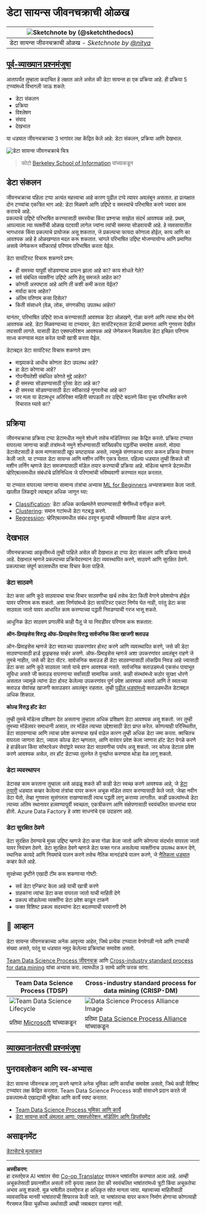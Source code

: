 <!--
CO_OP_TRANSLATOR_METADATA:
{
  "original_hash": "07478c2092203a69087b9c76b1f4dd56",
  "translation_date": "2025-09-06T07:29:28+00:00",
  "source_file": "4-Data-Science-Lifecycle/14-Introduction/README.md",
  "language_code": "mr"
}
-->
# डेटा सायन्स जीवनचक्राची ओळख

|![ Sketchnote by [(@sketchthedocs)](https://sketchthedocs.dev) ](../../sketchnotes/14-DataScience-Lifecycle.png)|
|:---:|
| डेटा सायन्स जीवनचक्राची ओळख - _Sketchnote by [@nitya](https://twitter.com/nitya)_ |

## [पूर्व-व्याख्यान प्रश्नमंजुषा](https://ff-quizzes.netlify.app/en/ds/quiz/26)

आतापर्यंत तुम्हाला कदाचित हे लक्षात आले असेल की डेटा सायन्स हा एक प्रक्रिया आहे. ही प्रक्रिया 5 टप्प्यांमध्ये विभागली जाऊ शकते:

- डेटा संकलन
- प्रक्रिया
- विश्लेषण
- संवाद
- देखभाल

या धड्यात जीवनचक्राच्या 3 भागांवर लक्ष केंद्रित केले आहे: डेटा संकलन, प्रक्रिया आणि देखभाल.

![डेटा सायन्स जीवनचक्राचे चित्र](../../../../4-Data-Science-Lifecycle/14-Introduction/images/data-science-lifecycle.jpg)
> फोटो [Berkeley School of Information](https://ischoolonline.berkeley.edu/data-science/what-is-data-science/) यांच्याकडून

## डेटा संकलन

जीवनचक्राचा पहिला टप्पा अत्यंत महत्त्वाचा आहे कारण पुढील टप्पे त्यावर अवलंबून असतात. हा प्रत्यक्षात दोन टप्प्यांचा एकत्रित भाग आहे: डेटा मिळवणे आणि उद्दिष्टे व समस्यांचे परिभाषित करणे ज्यावर काम करायचे आहे.  
प्रकल्पाचे उद्दिष्टे परिभाषित करण्यासाठी समस्येचा किंवा प्रश्नाचा सखोल संदर्भ आवश्यक आहे. प्रथम, आपल्याला त्या व्यक्तींची ओळख पटवावी लागेल ज्यांना त्यांची समस्या सोडवायची आहे. हे व्यवसायातील भागधारक किंवा प्रकल्पाचे प्रायोजक असू शकतात, जे प्रकल्पाचा फायदा कोणाला होईल, काय आणि का आवश्यक आहे हे ओळखण्यात मदत करू शकतात. चांगले परिभाषित उद्दिष्ट मोजण्यायोग्य आणि प्रमाणित असावे जेणेकरून स्वीकारार्ह परिणाम परिभाषित करता येईल.

डेटा सायंटिस्ट विचारू शकणारे प्रश्न:
-	ही समस्या यापूर्वी सोडवण्याचा प्रयत्न झाला आहे का? काय शोधले गेले?
-	सर्व संबंधित व्यक्तींना उद्दिष्टे आणि हेतू समजले आहेत का?
-	कोणती अस्पष्टता आहे आणि ती कशी कमी करता येईल?
-	मर्यादा काय आहेत?
-	अंतिम परिणाम कसा दिसेल?
-	किती संसाधने (वेळ, लोक, संगणकीय) उपलब्ध आहेत?

यानंतर, परिभाषित उद्दिष्टे साध्य करण्यासाठी आवश्यक डेटा ओळखणे, गोळा करणे आणि त्याचा शोध घेणे आवश्यक आहे. डेटा मिळवण्याच्या या टप्प्यावर, डेटा सायंटिस्ट्सला डेटाची प्रमाणता आणि गुणवत्ता देखील तपासावी लागते. यासाठी डेटा एक्सप्लोरेशन आवश्यक आहे जेणेकरून मिळवलेला डेटा इच्छित परिणाम साध्य करण्यास मदत करेल याची खात्री करता येईल.

डेटाबद्दल डेटा सायंटिस्ट विचारू शकणारे प्रश्न:
-	माझ्याकडे आधीच कोणता डेटा उपलब्ध आहे?
-	हा डेटा कोणाचा आहे?
-	गोपनीयतेशी संबंधित कोणते मुद्दे आहेत?
-	ही समस्या सोडवण्यासाठी पुरेसा डेटा आहे का?
-	ही समस्या सोडवण्यासाठी डेटा स्वीकारार्ह गुणवत्तेचा आहे का?
-	जर मला या डेटामधून अतिरिक्त माहिती सापडली तर उद्दिष्टे बदलणे किंवा पुन्हा परिभाषित करणे विचारात घ्यावे का?

## प्रक्रिया

जीवनचक्राचा प्रक्रिया टप्पा डेटामधील नमुने शोधणे तसेच मॉडेलिंगवर लक्ष केंद्रित करतो. प्रक्रिया टप्प्यात वापरल्या जाणाऱ्या काही तंत्रांमध्ये नमुने शोधण्यासाठी सांख्यिकीय पद्धतींचा समावेश असतो. मोठ्या डेटासेटसाठी हे काम माणसासाठी खूप कष्टदायक असते, त्यामुळे संगणकाचा वापर करून प्रक्रिया वेगवान केली जाते. या टप्प्यात डेटा सायन्स आणि मशीन लर्निंग एकत्र येतात. पहिल्या धड्यात तुम्ही शिकले की मशीन लर्निंग म्हणजे डेटा समजण्यासाठी मॉडेल तयार करण्याची प्रक्रिया आहे. मॉडेल्स म्हणजे डेटामधील व्हेरिएबल्समधील संबंधांचे प्रतिनिधित्व जे परिणामांची भविष्यवाणी करण्यात मदत करतात.

या टप्प्यात वापरल्या जाणाऱ्या सामान्य तंत्रांचा अभ्यास [ML for Beginners](https://github.com/microsoft/ML-For-Beginners) अभ्यासक्रमात केला जातो. खालील लिंकद्वारे त्याबद्दल अधिक जाणून घ्या:

- [Classification](https://github.com/microsoft/ML-For-Beginners/tree/main/4-Classification): डेटा अधिक कार्यक्षमतेने वापरण्यासाठी श्रेणींमध्ये वर्गीकृत करणे.
- [Clustering](https://github.com/microsoft/ML-For-Beginners/tree/main/5-Clustering): समान गटांमध्ये डेटा गटबद्ध करणे.
- [Regression](https://github.com/microsoft/ML-For-Beginners/tree/main/2-Regression): व्हेरिएबल्समधील संबंध ठरवून मूल्यांची भविष्यवाणी किंवा अंदाज करणे.

## देखभाल

जीवनचक्राच्या आकृतीमध्ये तुम्ही पाहिले असेल की देखभाल हा टप्पा डेटा संकलन आणि प्रक्रिया यामध्ये आहे. देखभाल म्हणजे प्रकल्पाच्या प्रक्रियेदरम्यान डेटा व्यवस्थापित करणे, साठवणे आणि सुरक्षित ठेवणे. प्रकल्पाच्या संपूर्ण कालावधीत याचा विचार केला पाहिजे.

### डेटा साठवणे

डेटा कसा आणि कुठे साठवायचा याचा विचार साठवणीचा खर्च तसेच डेटा किती वेगाने प्रवेशयोग्य होईल यावर परिणाम करू शकतो. अशा निर्णयांमध्ये डेटा सायंटिस्ट एकटा निर्णय घेत नाही, परंतु डेटा कसा साठवला जातो यावर आधारित काम करण्याच्या पद्धती निवडण्याची गरज भासू शकते.

आधुनिक डेटा साठवण प्रणालींचे काही पैलू जे या निवडींवर परिणाम करू शकतात:

**ऑन-प्रिमाइसेस विरुद्ध ऑफ-प्रिमाइसेस विरुद्ध सार्वजनिक किंवा खाजगी क्लाउड**

ऑन-प्रिमाइसेस म्हणजे डेटा स्वतःच्या उपकरणांवर होस्ट करणे आणि व्यवस्थापित करणे, जसे की डेटा साठवण्यासाठी हार्ड ड्राइव्हसह सर्व्हर असणे. ऑफ-प्रिमाइसेस म्हणजे अशा उपकरणांवर अवलंबून राहणे जे तुमचे नाहीत, जसे की डेटा सेंटर. सार्वजनिक क्लाउड ही डेटा साठवण्यासाठी लोकप्रिय निवड आहे ज्यासाठी डेटा कसा आणि कुठे साठवला जातो याचे ज्ञान आवश्यक नसते. सार्वजनिक क्लाउडमध्ये एकसंध पायाभूत सुविधा असते जी क्लाउड वापरणाऱ्या सर्वांसाठी सामायिक असते. काही संस्थांमध्ये कठोर सुरक्षा धोरणे असतात ज्यामुळे त्यांना डेटा होस्ट केलेल्या उपकरणांवर पूर्ण प्रवेश आवश्यक असतो आणि ते स्वतःच्या क्लाउड सेवांसह खाजगी क्लाउडवर अवलंबून राहतात. तुम्ही [पुढील धड्यांमध्ये](https://github.com/microsoft/Data-Science-For-Beginners/tree/main/5-Data-Science-In-Cloud) क्लाउडमधील डेटाबद्दल अधिक शिकाल.

**कोल्ड विरुद्ध हॉट डेटा**

तुम्ही तुमचे मॉडेल्स प्रशिक्षण देत असताना तुम्हाला अधिक प्रशिक्षण डेटा आवश्यक असू शकतो. जर तुम्ही तुमच्या मॉडेलवर समाधानी असाल, तर मॉडेल त्याच्या उद्देशासाठी डेटा प्राप्त करेल. कोणत्याही परिस्थितीत, डेटा साठवण्याचा आणि त्याचा प्रवेश करण्याचा खर्च वाढेल कारण तुम्ही अधिक डेटा जमा करता. क्वचितच वापरला जाणारा डेटा, ज्याला कोल्ड डेटा म्हणतात, आणि वारंवार प्रवेश केला जाणारा हॉट डेटा वेगळे करणे हे हार्डवेअर किंवा सॉफ्टवेअर सेवांद्वारे स्वस्त डेटा साठवणीचा पर्याय असू शकतो. जर कोल्ड डेटाला प्रवेश करणे आवश्यक असेल, तर हॉट डेटाच्या तुलनेत ते पुनर्प्राप्त करण्यास थोडा वेळ लागू शकतो.

### डेटा व्यवस्थापन

डेटासह काम करताना तुम्हाला असे आढळू शकते की काही डेटा स्वच्छ करणे आवश्यक आहे, जे [डेटा तयारी](https://github.com/microsoft/Data-Science-For-Beginners/tree/main/2-Working-With-Data/08-data-preparation) धड्यात कव्हर केलेल्या तंत्रांचा वापर करून अचूक मॉडेल तयार करण्यासाठी केले जाते. जेव्हा नवीन डेटा येतो, तेव्हा गुणवत्ता सुसंगतता राखण्यासाठी त्याच पद्धती लागू कराव्या लागतील. काही प्रकल्पांमध्ये डेटा त्याच्या अंतिम स्थानावर हलवण्यापूर्वी स्वच्छता, एकत्रीकरण आणि संक्षेपणासाठी स्वयंचलित साधनांचा वापर होतो. Azure Data Factory हे अशा साधनांचे एक उदाहरण आहे.

### डेटा सुरक्षित ठेवणे

डेटा सुरक्षित ठेवण्याचे मुख्य उद्दिष्ट म्हणजे डेटा कसा गोळा केला जातो आणि कोणत्या संदर्भात वापरला जातो यावर नियंत्रण ठेवणे. डेटा सुरक्षित ठेवणे म्हणजे डेटा फक्त गरज असलेल्या व्यक्तींनाच उपलब्ध करून देणे, स्थानिक कायदे आणि नियमांचे पालन करणे तसेच नैतिक मानदंडांचे पालन करणे, जे [नैतिकता धड्यात](https://github.com/microsoft/Data-Science-For-Beginners/tree/main/1-Introduction/02-ethics) कव्हर केले आहे.

सुरक्षेच्या दृष्टीने एखादी टीम करू शकणाऱ्या गोष्टी:
- सर्व डेटा एन्क्रिप्ट केला आहे याची खात्री करणे
- ग्राहकांना त्यांचा डेटा कसा वापरला जातो याची माहिती देणे
- प्रकल्प सोडलेल्या व्यक्तींना डेटा प्रवेश काढून टाकणे
- फक्त विशिष्ट प्रकल्प सदस्यांना डेटा बदलण्याची परवानगी देणे

## 🚀 आव्हान

डेटा सायन्स जीवनचक्राच्या अनेक आवृत्त्या आहेत, जिथे प्रत्येक टप्प्याला वेगवेगळी नावे आणि टप्प्यांची संख्या असते, परंतु या धड्यात नमूद केलेल्या प्रक्रियांचा समावेश असतो.

[Team Data Science Process जीवनचक्र](https://docs.microsoft.com/en-us/azure/architecture/data-science-process/lifecycle) आणि [Cross-industry standard process for data mining](https://www.datascience-pm.com/crisp-dm-2/) यांचा अभ्यास करा. त्यामधील 3 साम्ये आणि फरक सांगा.

|Team Data Science Process (TDSP)|Cross-industry standard process for data mining (CRISP-DM)|
|--|--|
|![Team Data Science Lifecycle](../../../../4-Data-Science-Lifecycle/14-Introduction/images/tdsp-lifecycle2.png) | ![Data Science Process Alliance Image](../../../../4-Data-Science-Lifecycle/14-Introduction/images/CRISP-DM.png) |
| प्रतिमा [Microsoft](https://docs.microsoft.comazure/architecture/data-science-process/lifecycle) यांच्याकडून | प्रतिमा [Data Science Process Alliance](https://www.datascience-pm.com/crisp-dm-2/) यांच्याकडून |

## [व्याख्यानानंतरची प्रश्नमंजुषा](https://ff-quizzes.netlify.app/en/ds/quiz/27)

## पुनरावलोकन आणि स्व-अभ्यास

डेटा सायन्स जीवनचक्र लागू करणे म्हणजे अनेक भूमिका आणि कार्यांचा समावेश असतो, जिथे काही विशिष्ट टप्प्यांवर लक्ष केंद्रित करतात. Team Data Science Process काही संसाधने प्रदान करते जी प्रकल्पामध्ये एखाद्याची भूमिका आणि कार्ये स्पष्ट करतात.

* [Team Data Science Process भूमिका आणि कार्ये](https://docs.microsoft.com/en-us/azure/architecture/data-science-process/roles-tasks)
* [डेटा सायन्स कार्ये अंमलात आणा: एक्सप्लोरेशन, मॉडेलिंग आणि डिप्लॉयमेंट](https://docs.microsoft.com/en-us/azure/architecture/data-science-process/execute-data-science-tasks)

## असाइनमेंट

[डेटासेटचे मूल्यांकन](assignment.md)

---

**अस्वीकरण**:  
हा दस्तऐवज AI भाषांतर सेवा [Co-op Translator](https://github.com/Azure/co-op-translator) वापरून भाषांतरित करण्यात आला आहे. आम्ही अचूकतेसाठी प्रयत्नशील असलो तरी कृपया लक्षात ठेवा की स्वयंचलित भाषांतरांमध्ये त्रुटी किंवा अचूकतेचा अभाव असू शकतो. मूळ भाषेतील दस्तऐवज हा अधिकृत स्रोत मानला जावा. महत्त्वाच्या माहितीसाठी व्यावसायिक मानवी भाषांतराची शिफारस केली जाते. या भाषांतराचा वापर करून निर्माण होणाऱ्या कोणत्याही गैरसमज किंवा चुकीच्या अर्थासाठी आम्ही जबाबदार राहणार नाही.